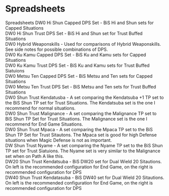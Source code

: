 # Spreadsheets
Spreadsheets
DW0 Hi Shun Capped DPS Set - BiS Hi and Shun sets for Capped Situations <br>
DW0 Hi Shun Trust DPS Set - BiS Hi and Shun set for Trust Buffed Situations <br>
DW0 Hybrid Weaponskills - Used for comparisons of Hybrid Weaponskills.  See side notes for possible combinations of DPS. <br>
DW0 Ku Kamu Capped DPS Set - BiS Ku and Kamu sets for Capped Situations <br>
DW0 Ku Kamu Trust DPS Set - BiS Ku and Kamu sets for Trust Buffed Siatuions <br>
DW0 Metsu Ten Capped DPS Set - BiS Metsu and Ten sets for Capped Situations <br>
DW0 Metsu Ten Trust DPS Set - BiS Metsu and Ten sets for Trust Buffed Situations <br>
DW0 Shun Trust Kendatusba - A set comparing the Kendatsuba +1 TP set to the BiS Shun TP set for Trust Situations.  The Kendatsuba set is the one I recommend for normal situations. <br>
DW0 Shun Trust Malignance - A set comparing the Malignance TP set to BiS Shun TP Set for Trust Situations.  The Malignance set is the one I recommend for End Game Situations. <br>
DW0 Shun Trust Mpaca - A set comparing the Mpaca TP set to the BiS Shun TP Set for Trust Sitautons.  The Mpaca set is good for high Defense situations when Magic Defense is not as important. <br>
DW Shun Trust Nyame - A set comparing the Nyame TP set to the BiS Shun TP set for Trust Siatuions.  The Nyame set is very similar to the Malignance set when on Path A like this. <br>
DW20 Shun Trust Kendatsuba - BiS DW20 set for Dual Wield 20 Sitautions.  On left is the recommended configuration for End Game, on the right is recommended configuration for DPS <br>
DW40 Shun Trust Kendatasuba - BiS DW40 set for Dual Wield 20 Sitautions.  On left is the recommended configuration for End Game, on the right is recommended configuration for DPS <br>

